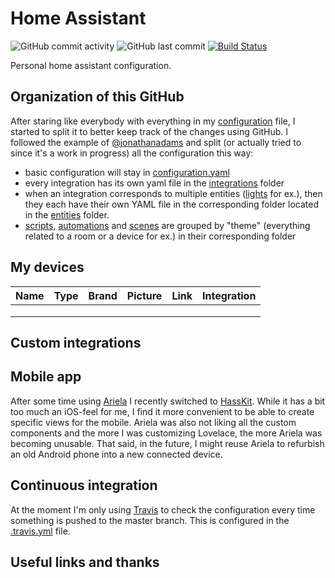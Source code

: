 # Home Assistant 
![GitHub commit activity](https://img.shields.io/github/commit-activity/m/Giom-V/Home-assistant)
![GitHub last commit](https://img.shields.io/github/last-commit/Giom-V/Home-assistant)
[![Build Status](https://travis-ci.com/Giom-V/Home-assistant.svg?token=c6vDr93ZdPMNjFeVzhDo&branch=master)](https://travis-ci.com/Giom-V/Home-assistant)

Personal home assistant configuration.

## Organization of this GitHub
After staring like everybody with everything in my [configuration](configuration.yaml) file, I started to split it to better keep track of the changes using GitHub. I followed the example of [@jonathanadams](https://github.com/jonathanadams/Home-Assistant-Configuration) and split (or actually tried to since it's a work in progress) all the configuration this way:
- basic configuration will stay in [configuration.yaml](configuration.yaml)
- every integration has its own yaml file in the [integrations](integrations/) folder
- when an integration corresponds to multiple entities ([lights](entities/lights/) for ex.), then they each have their own YAML file in the corresponding folder located in the [entities](entities/) folder.
- [scripts](scripts/), [automations](automations/) and [scenes](scenes/) are grouped by "theme" (everything related to a room or a device for ex.) in their corresponding folder

## My devices
| Name | Type | Brand | Picture | Link | Integration |
|------|------|-------|---------|------|-------------|
|      |      |       |         |      |             |
|      |      |       |         |      |             |
|      |      |       |         |      |             |

## Custom integrations


## Mobile app
After some time using [Ariela](http://ariela.surodev.com/) I recently switched to [HassKit](https://github.com/tuanha2000vn/hasskit). While it has a bit too much an iOS-feel for me, I find it more convenient to be able to create specific views for the mobile. Ariela was also not liking all the custom components and the more I was customizing Lovelace, the more Ariela was becoming unusable. That said, in the future, I might reuse Ariela to refurbish an old Android phone into a new connected device.

##  Continuous integration
At the moment I'm only using [Travis](https://travis-ci.org/) to check the configuration every time something is pushed to the master branch. This is configured in the [.travis.yml](.travis.yml) file.

## Useful links and thanks


